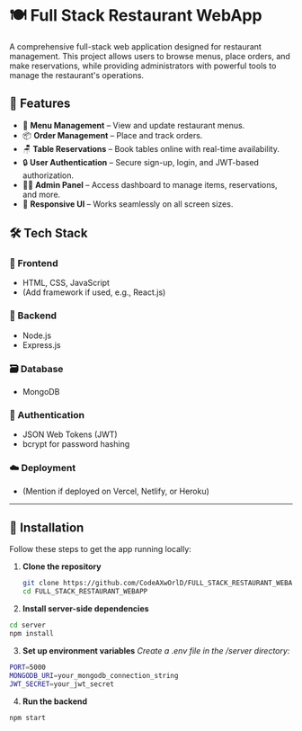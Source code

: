 # 🍽️ Full Stack Restaurant WebApp

A comprehensive full-stack web application designed for restaurant management. This project allows users to browse menus, place orders, and make reservations, while providing administrators with powerful tools to manage the restaurant's operations.

## 🚀 Features

- 🧾 **Menu Management** – View and update restaurant menus.
- 📦 **Order Management** – Place and track orders.
- 🪑 **Table Reservations** – Book tables online with real-time availability.
- 🔒 **User Authentication** – Secure sign-up, login, and JWT-based authorization.
- 🧑‍💼 **Admin Panel** – Access dashboard to manage items, reservations, and more.
- 📱 **Responsive UI** – Works seamlessly on all screen sizes.

## 🛠️ Tech Stack

### 🔧 Frontend
- HTML, CSS, JavaScript
- (Add framework if used, e.g., React.js)

### 🔩 Backend
- Node.js
- Express.js

### 🗃️ Database
- MongoDB

### 🔐 Authentication
- JSON Web Tokens (JWT)
- bcrypt for password hashing

### ☁️ Deployment
- (Mention if deployed on Vercel, Netlify, or Heroku)

---

## 🧰 Installation

Follow these steps to get the app running locally:

1. **Clone the repository**
   ```bash
   git clone https://github.com/CodeAXwOrlD/FULL_STACK_RESTAURANT_WEBAPP.git
   cd FULL_STACK_RESTAURANT_WEBAPP

2. **Install server-side dependencies**
```bash
cd server
npm install
```

3. **Set up environment variables**
*Create a .env file in the /server directory:*
```bash
PORT=5000
MONGODB_URI=your_mongodb_connection_string
JWT_SECRET=your_jwt_secret
```
4. **Run the backend**
```bash
npm start
```
